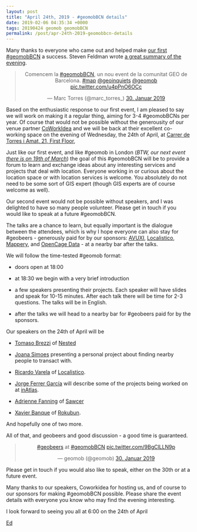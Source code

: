 ```yaml
--- 
layout: post
title: "April 24th, 2019 - #geomobBCN details"
date: 2019-02-06 04:35:34 +0000
tags: 20190424 geomob geomobBCN
permalink: /post/apr-24th-2019-geomobbcn-details
---
```


Many thanks to everyone who came out and helped make
[our first #geomobBCN](/post/jan-30th-2019-geomob-barcelona-details)
a success. Steven Feldman wrote [a great summary of the evening](https://knowwhereconsulting.co.uk/blog/geomob-bcn-is-born/).

<center>
<blockquote class="twitter-tweet" data-lang="en"><p lang="ca" dir="ltr">Comencem la <a href="https://twitter.com/hashtag/geomobBCN?src=hash&amp;ref_src=twsrc%5Etfw">#geomobBCN</a>, un nou event de la comunitat GEO de Barcelona. <a href="https://twitter.com/hashtag/map?src=hash&amp;ref_src=twsrc%5Etfw">#map</a> <a href="https://twitter.com/geoinquiets?ref_src=twsrc%5Etfw">@geoinquiets</a> <a href="https://twitter.com/geomob?ref_src=twsrc%5Etfw">@geomob</a> <a href="https://t.co/u4pPnO6OCc">pic.twitter.com/u4pPnO6OCc</a></p>&mdash; Marc Torres (@marc_torres_) <a href="https://twitter.com/marc_torres_/status/1090664048226697222?ref_src=twsrc%5Etfw">30. Januar 2019</a></blockquote>
</center>
<script async src="https://platform.twitter.com/widgets.js" charset="utf-8"></script>


Based on the enthusiastic response to our first event, I am pleased to say
we will work on making it a regular thing, aiming for 3-4 #geomobBCNs per year.
Of course that would not be possible without the generousity of our venue
partner [CoWorkIdea](https://coworkidea.com/en/) and we will be back at their
excellent co-working space on the evening of Wednesday, the 24th of April,
at [Carrer de Torres i Amat, 21, First Floor](https://goo.gl/maps/wEAX4uRU8EN2),

Just like our first event, and like #geomob in London (_BTW, our next event [there is on 19th of March](/post/mar-19th-2019-geomob-details)_) the goal of this
#geomobBCN will be to provide a forum to learn and exchange ideas about any
interesting services and projects that deal with location. Everyone working in
or curious about the location space or with location services is welcome. You
absolutely do not need to be some sort of GIS expert (though GIS experts are
of course welcome as well).

Our second event would not be possible without speakers, and I was delighted
to have so many people volunteer. Please get in touch if you would like
to speak at a future #geomobBCN.

The talks are a chance to learn, but equally important is the dialogue between
the attendees, which is why I hope everyone can also stay for #geobeers -
generously paid for by our sponsors:
[AVUXI](https://www.avuxi.com),
[Localistico](https://localistico.com/),
[Mappery](http://mappery.org),
and
[OpenCage Data](https://opencagedata.com/) - at a nearby bar after the talks. 

We will follow the time-tested #geomob format:

* doors open at 18:00

* at 18:30 we begin with a very brief introduction

* a few speakers presenting their projects. Each speaker will have slides and
speak for 10-15 minutes. After each talk there will be time for 2-3 questions.
The talks will be in English.

* after the talks we will head to a nearby bar for #geobeers paid for by the
sponsors. 

Our speakers on the 24th of April will be

* [Tomaso Brezzi](https://twitter.com/TomasoBrezzi) of [Nested](https://nested.net/)

* [Joana Simoes](https://twitter.com/doublebyte) presenting a personal project about finding nearby people to transact with.

* [Ricardo Varela](https://twitter.com/phoebe) of [Localistico](https://localistico.com/).

* [Jorge Ferrer García](https://twitter.com/jfsebastian) will describe some of the projects being worked on at [inAtlas](http://www.inatlas.com).

* [Adrienne Fanning](https://www.linkedin.com/in/adrienne-fanning-460b9340/) of [Sawcer](https://www.sawcer.com)

* [Xavier Banque](https://twitter.com/xavierbanque) of [Rokubun](https://rokubun.cat/).

And hopefully one of two more.

All of that, and geobeers and good discussion - a good time is guaranteed.

<center>
<blockquote class="twitter-tweet" data-lang="en"><p lang="und" dir="ltr"><a href="https://twitter.com/hashtag/geobeers?src=hash&amp;ref_src=twsrc%5Etfw">#geobeers</a> at <a href="https://twitter.com/hashtag/geomobBCN?src=hash&amp;ref_src=twsrc%5Etfw">#geomobBCN</a> <a href="https://t.co/9BgClLLN9p">pic.twitter.com/9BgClLLN9p</a></p>&mdash; geomob (@geomob) <a href="https://twitter.com/geomob/status/1090693746000318470?ref_src=twsrc%5Etfw">30. Januar 2019</a></blockquote>
</center>
<script async src="https://platform.twitter.com/widgets.js" charset="utf-8"></script>


Please get in touch if you would also like to speak, either on the 30th or at
a future event.

Many thanks to our speakers, Coworkidea for hosting us, and of course to our
sponsors for making #geomobBCN possible.
Please share the event details with everyone you know who may find the
evening interesting.

I look forward to seeing you all at 6:00 on the 24th of April 

[Ed](https://twitter.com/freyfogle)